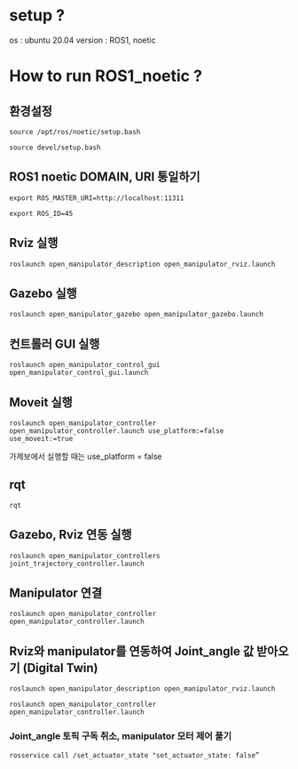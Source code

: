 # setup ?
os : ubuntu 20.04
version : ROS1, noetic


# How to run ROS1_noetic ?

## 환경설정
<pre><code>source /opt/ros/noetic/setup.bash</code></pre>

<pre><code>source devel/setup.bash</code></pre>


## ROS1 noetic DOMAIN, URI 통일하기
<pre><code>export ROS_MASTER_URI=http://localhost:11311</code></pre>
<pre><code>export ROS_ID=45</code></pre>

## Rviz 실행
<pre><code>roslaunch open_manipulator_description open_manipulator_rviz.launch</code></pre>

## Gazebo 실행
<pre><code>roslaunch open_manipulator_gazebo open_manipulator_gazebo.launch</code></pre>

## 컨트롤러 GUI 실행
<pre><code>roslaunch open_manipulator_control_gui open_manipulator_control_gui.launch</code></pre>

## Moveit 실행
<pre><code>roslaunch open_manipulator_controller open_manipulator_controller.launch use_platform:=false use_moveit:=true</code></pre>
가제보에서 실행할 때는 use_platform = false

## rqt
<pre><code>rqt</code></pre>

## Gazebo, Rviz 연동 실행
<pre><code>roslaunch open_manipulator_controllers joint_trajectory_controller.launch</code></pre>

## Manipulator 연결
<pre><code>roslaunch open_manipulator_controller open_manipulator_controller.launch</code></pre>

## Rviz와 manipulator를 연동하여 Joint_angle 값 받아오기 (Digital Twin)
<pre><code>roslaunch open_manipulator_description open_manipulator_rviz.launch</code></pre>
<pre><code>roslaunch open_manipulator_controller open_manipulator_controller.launch</code></pre>

### Joint_angle 토픽 구독 취소, manipulator 모터 제어 풀기
<pre><code>rosservice call /set_actuator_state "set_actuator_state: false”</code></pre>



